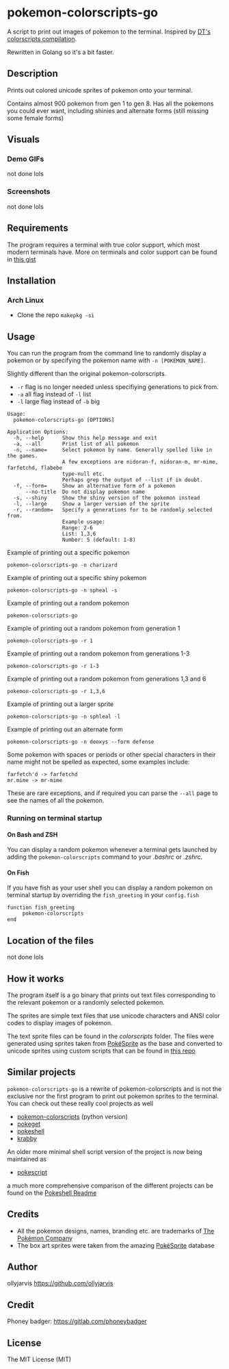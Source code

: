 # pokemon-colorscripts-go

A script to print out images of pokemon to the terminal. Inspired by
[DT's colorscripts compilation](https://gitlab.com/dwt1/shell-color-scripts).

Rewritten in Golang so it's a bit faster.

## Description
Prints out colored unicode sprites of pokemon onto your terminal.

Contains almost 900 pokemon from gen 1 to gen 8. Has all the pokemons you could ever want, including shinies and alternate forms (still missing some female forms)

## Visuals
### Demo GIFs

not done lols

### Screenshots

not done lols

## Requirements
The program requires a terminal with true color support,
which most modern terminals have. More on terminals and color support can be found in
[this gist](https://gist.github.com/XVilka/8346728)

## Installation

### Arch Linux
- Clone the repo
`makepkg -si`

## Usage
You can run the program from the command line to randomly display a pokemon
or by specifying the pokemon name with `-n [POKEMON_NAME]`.

Slightly different than the original pokemon-colorscripts.
- `-r` flag is no longer needed unless specifiying generations to pick from.
- `-a` all flag instead of `-l` list
- `-l` large flag instead of `-b` big

```
Usage:
  pokemon-colorscripts-go [OPTIONS]

Application Options:
  -h, --help      Show this help message and exit
  -a, --all       Print list of all pokemon
  -n, --name=     Select pokemon by name. Generally spelled like in the games.
                  A few exceptions are nidoran-f, nidoran-m, mr-mime, farfetchd, flabebe
                  type-null etc.
                  Perhaps grep the output of --list if in doubt.
  -f, --form=     Show an alternative form of a pokemon
      --no-title  Do not display pokemon name
  -s, --shiny     Show the shiny version of the pokemon instead
  -l, --large     Show a larger version of the sprite
  -r, --random=   Specify a generations for to be randomly selected from.
                  Example usage:
                  Range: 2-6
                  List: 1,3,6
                  Number: 5 (default: 1-8)
```

Example of printing out a specific pokemon
```
pokemon-colorscripts-go -n charizard
```
Example of printing out a specific shiny pokemon
```
pokemon-colorscripts-go -n spheal -s
```
Example of printing out a random pokemon
```
pokemon-colorscripts-go
```
Example of printing out a random pokemon from generation 1
```
pokemon-colorscripts-go -r 1
```
Example of printing out a random pokemon from generations 1-3
```
pokemon-colorscripts-go -r 1-3
```
Example of printing out a random pokemon from generations 1,3 and 6
```
pokemon-colorscripts-go -r 1,3,6
```
Example of printing out a larger sprite
```
pokemon-colorscripts-go -n sphleal -l
```
Example of printing out an alternate form
```
pokemon-colorscripts-go -n deoxys --form defense
```
Some pokemon with spaces or periods or other special characters in their name
might not be spelled as expected, some examples include:
```
farfetch'd -> farfetchd
mr.mime -> mr-mime
```
These are rare exceptions, and if required you can parse the `--all` page to see
the names of all the pokemon.

### Running on terminal startup
#### On Bash and ZSH
You can display a random pokemon whenever a terminal gets launched by adding
the `pokemon-colorscripts` command to your *.bashrc* or *.zshrc*.

#### On Fish
If you have fish as your user shell you can display a random pokemon on terminal
startup by overriding the `fish_greeting` in your `config.fish`
```
function fish_greeting
     pokemon-colorscripts
end
```

## Location of the files

not done lols

## How it works
The program itself is a go binary that prints out text files corresponding
to the relevant pokemon or a randomly selected pokemon.

The sprites are simple text files that use unicode characters and ANSI color codes to display images of pokemon.

The text sprite files can be found in the *colorscripts* folder. The files were generated using sprites taken from [PokéSprite](https://msikma.github.io/pokesprite/) as the
base and converted to unicode sprites using custom scripts that can be found in
[this repo](https://gitlab.com/phoneybadger/pokemon-generator-scripts)

## Similar projects
`pokemon-colorscripts-go` is a rewrite of pokemon-colorscripts and is not the
exclusive nor the first program to print out pokemon sprites to the terminal.
You can check out these really cool projects as well
- [pokemon-colorscripts](https://gitlab.com/phoneybadger/pokemon-colorscripts) (python version)
- [pokeget](https://github.com/talwat/pokeget)
- [pokeshell](https://github.com/acxz/pokeshell)
- [krabby](https://github.com/yannjor/krabby)

An older more minimal shell script version of the project is now being maintained
as

- [pokescript](https://github.com/acxz/pokescript)

a much more comprehensive comparison of the different projects can be found on
the [Pokeshell Readme](https://github.com/acxz/pokeshell#similar-projects)

## Credits
- All the pokemon designs, names, branding etc. are trademarks of [The Pokémon Company](https://pokemon.com)
- The box art sprites were taken from the amazing [PokéSprite](https://msikma.github.io/pokesprite/) database

## Author
ollyjarvis
https://github.com/ollyjarvis

## Credit
Phoney badger:
https://gitlab.com/phoneybadger

## License
The MIT License (MIT)


